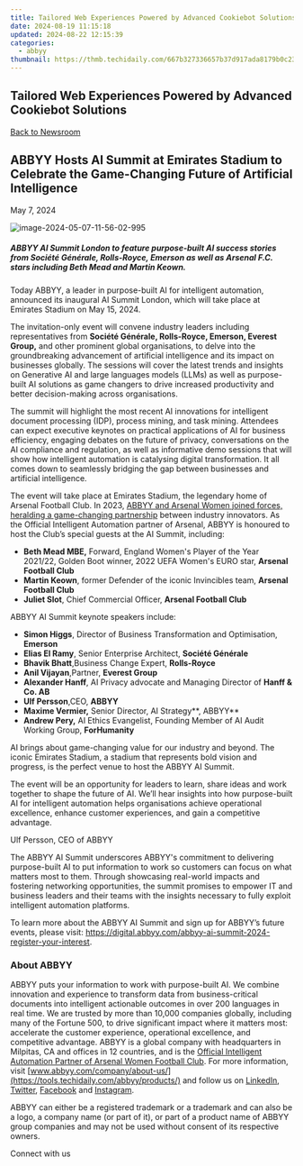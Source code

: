```yaml
---
title: Tailored Web Experiences Powered by Advanced Cookiebot Solutions
date: 2024-08-19 11:15:18
updated: 2024-08-22 12:15:39
categories:
  - abbyy
thumbnail: https://thmb.techidaily.com/667b327336657b37d917ada8179b0c23c67339c9f07504ad9ddbf600b0c76aae.jpg
---
```


## Tailored Web Experiences Powered by Advanced Cookiebot Solutions

[Back to Newsroom](https://tools.techidaily.com/abbyy/products/)

## ABBYY Hosts AI Summit at Emirates Stadium to Celebrate the Game-Changing Future of Artificial Intelligence

May 7, 2024

![image-2024-05-07-11-56-02-995](https://content.abbyy.com/-/media/project/abbyy/abbyy/company/newsroom/news-images/image-2024-05-07-11-56-02-995.png?h=729&iar=0&w=1296)

##### ABBYY AI Summit London to feature purpose-built AI success stories from Société Générale, Rolls-Royce, Emerson as well as Arsenal F.C. stars including Beth Mead and Martin Keown.

Today ABBYY, a leader in purpose-built AI for intelligent automation, announced its inaugural AI Summit London, which will take place at Emirates Stadium on May 15, 2024.

The invitation-only event will convene industry leaders including representatives from **Société Générale, Rolls-Royce, Emerson, Everest Group,** and other prominent global organisations, to delve into the groundbreaking advancement of artificial intelligence and its impact on businesses globally. The sessions will cover the latest trends and insights on Generative AI and large languages models (LLMs) as well as purpose-built AI solutions as game changers to drive increased productivity and better decision-making across organisations.

The summit will highlight the most recent AI innovations for intelligent document processing (IDP), process mining, and task mining. Attendees can expect executive keynotes on practical applications of AI for business efficiency, engaging debates on the future of privacy, conversations on the AI compliance and regulation, as well as informative demo sessions that will show how intelligent automation is catalysing digital transformation. It all comes down to seamlessly bridging the gap between businesses and artificial intelligence. 

The event will take place at Emirates Stadium, the legendary home of Arsenal Football Club. In 2023, [ABBYY and Arsenal Women joined forces, heralding a game-changing partnership](https://tools.techidaily.com/abbyy/products/) between industry innovators. As the Official Intelligent Automation partner of Arsenal, ABBYY is honoured to host the Club’s special guests at the AI Summit, including:

* **Beth Mead MBE,** Forward, England Women's Player of the Year 2021/22, Golden Boot winner, 2022 UEFA Women's EURO star, **Arsenal Football Club**
* **Martin Keown**, former Defender of the iconic Invincibles team, **Arsenal Football Club**
* **Juliet Slot**, Chief Commercial Officer, **Arsenal Football Club**

ABBYY AI Summit keynote speakers include:

* **Simon Higgs**, Director of Business Transformation and Optimisation, **Emerson**
* **Elias El Ramy**, Senior Enterprise Architect, **Société Générale**
* **Bhavik Bhatt**,Business Change Expert, **Rolls-Royce**
* **Anil Vijayan**,Partner, **Everest Group**
* **Alexander Hanff**, AI Privacy advocate and Managing Director of **Hanff & Co. AB**
* **Ulf Persson**,CEO, **ABBYY**
* **Maxime Vermier,** Senior Director, AI Strategy**, ABBYY**
* **Andrew Pery,** AI Ethics Evangelist, Founding Member of AI Audit Working Group, **ForHumanity**

AI brings about game-changing value for our industry and beyond. The iconic Emirates Stadium, a stadium that represents bold vision and progress, is the perfect venue to host the ABBYY AI Summit. 

The event will be an opportunity for leaders to learn, share ideas and work together to shape the future of AI. We’ll hear insights into how purpose-built AI for intelligent automation helps organisations achieve operational excellence, enhance customer experiences, and gain a competitive advantage.

Ulf Persson, CEO of ABBYY

The ABBYY AI Summit underscores ABBYY's commitment to delivering purpose-built AI to put information to work so customers can focus on what matters most to them. Through showcasing real-world impacts and fostering networking opportunities, the summit promises to empower IT and business leaders and their teams with the insights necessary to fully exploit intelligent automation platforms.

To learn more about the ABBYY AI Summit and sign up for ABBYY’s future events, please visit: <https://digital.abbyy.com/abbyy-ai-summit-2024-register-your-interest>. 

### About ABBYY

ABBYY puts your information to work with purpose-built AI. We combine innovation and experience to transform data from business-critical documents into intelligent actionable outcomes in over 200 languages in real time. We are trusted by more than 10,000 companies globally, including many of the Fortune 500, to drive significant impact where it matters most: accelerate the customer experience, operational excellence, and competitive advantage. ABBYY is a global company with headquarters in Milpitas, CA and offices in 12 countries, and is the [Official Intelligent Automation Partner of Arsenal Women Football Club](https://tools.techidaily.com/abbyy/products/). For more information, visit [www.abbyy.com/company/about-us/](https://tools.techidaily.com/abbyy/products/) and follow us on [LinkedIn](https://www.linkedin.com/company/abbyy), [Twitter](https://twitter.com/ABBYY%5FSoftware), [Facebook](https://www.facebook.com/ABBYYsoft) and [Instagram](https://www.instagram.com/abbyyglobal/).

ABBYY can either be a registered trademark or a trademark and can also be a logo, a company name (or part of it), or part of a product name of ABBYY group companies and may not be used without consent of its respective owners.

Connect with us

<ins class="adsbygoogle"
     style="display:block"
     data-ad-format="autorelaxed"
     data-ad-client="ca-pub-7571918770474297"
     data-ad-slot="1223367746"></ins>



<ins class="adsbygoogle"
     style="display:block"
     data-ad-client="ca-pub-7571918770474297"
     data-ad-slot="8358498916"
     data-ad-format="auto"
     data-full-width-responsive="true"></ins>

